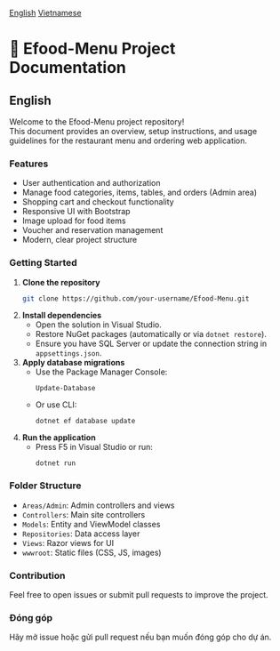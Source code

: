 
[English](https://github.com/quypq147/efood-menu-c-/blob/main/README.md)     [Vietnamese](https://github.com/quypq147/efood-menu-c-/blob/main/README_vi.md)
# 📖 Efood-Menu Project Documentation

## English

Welcome to the Efood-Menu project repository!  
This document provides an overview, setup instructions, and usage guidelines for the restaurant menu and ordering web application.

### Features
- User authentication and authorization
- Manage food categories, items, tables, and orders (Admin area)
- Shopping cart and checkout functionality
- Responsive UI with Bootstrap
- Image upload for food items
- Voucher and reservation management
- Modern, clear project structure

### Getting Started

1. **Clone the repository**
   ```sh
   git clone https://github.com/your-username/Efood-Menu.git
   ```
2. **Install dependencies**
   - Open the solution in Visual Studio.
   - Restore NuGet packages (automatically or via `dotnet restore`).
   - Ensure you have SQL Server or update the connection string in `appsettings.json`.
3. **Apply database migrations**
   - Use the Package Manager Console:
     ```
     Update-Database
     ```
   - Or use CLI:
     ```
     dotnet ef database update
     ```
4. **Run the application**
   - Press F5 in Visual Studio or run:
     ```
     dotnet run
     ```

### Folder Structure

- `Areas/Admin`: Admin controllers and views
- `Controllers`: Main site controllers
- `Models`: Entity and ViewModel classes
- `Repositories`: Data access layer
- `Views`: Razor views for UI
- `wwwroot`: Static files (CSS, JS, images)

### Contribution

Feel free to open issues or submit pull requests to improve the project.

### Đóng góp

Hãy mở issue hoặc gửi pull request nếu bạn muốn đóng góp cho dự án.


